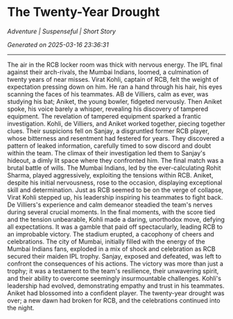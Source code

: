 # The Twenty-Year Drought

*Adventure | Suspenseful | Short Story*

*Generated on 2025-03-16 23:36:31*

---

The air in the RCB locker room was thick with nervous energy.  The IPL final against their arch-rivals, the Mumbai Indians, loomed, a culmination of twenty years of near misses. Virat Kohli, captain of RCB, felt the weight of expectation pressing down on him.  He ran a hand through his hair, his eyes scanning the faces of his teammates.  AB de Villiers, calm as ever, was studying his bat; Aniket, the young bowler, fidgeted nervously.  Then Aniket spoke, his voice barely a whisper, revealing his discovery of tampered equipment. The revelation of tampered equipment sparked a frantic investigation.  Kohli, de Villiers, and Aniket worked together, piecing together clues.  Their suspicions fell on Sanjay, a disgruntled former RCB player, whose bitterness and resentment had festered for years.  They discovered a pattern of leaked information, carefully timed to sow discord and doubt within the team.  The climax of their investigation led them to Sanjay's hideout, a dimly lit space where they confronted him. The final match was a brutal battle of wills.  The Mumbai Indians, led by the ever-calculating Rohit Sharma, played aggressively, exploiting the tensions within RCB.  Aniket, despite his initial nervousness, rose to the occasion, displaying exceptional skill and determination.  Just as RCB seemed to be on the verge of collapse, Virat Kohli stepped up, his leadership inspiring his teammates to fight back.  De Villiers's experience and calm demeanor steadied the team's nerves during several crucial moments. In the final moments, with the score tied and the tension unbearable, Kohli made a daring, unorthodox move, defying all expectations.  It was a gamble that paid off spectacularly, leading RCB to an improbable victory.  The stadium erupted, a cacophony of cheers and celebrations.  The city of Mumbai, initially filled with the energy of the Mumbai Indians fans, exploded in a mix of shock and celebration as RCB secured their maiden IPL trophy.  Sanjay, exposed and defeated, was left to confront the consequences of his actions. The victory was more than just a trophy; it was a testament to the team's resilience, their unwavering spirit, and their ability to overcome seemingly insurmountable challenges.  Kohli's leadership had evolved, demonstrating empathy and trust in his teammates.  Aniket had blossomed into a confident player. The twenty-year drought was over; a new dawn had broken for RCB, and the celebrations continued into the night.